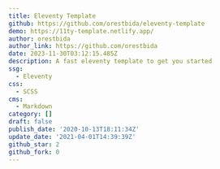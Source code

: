 ```yaml
---
title: Eleventy Template
github: https://github.com/orestbida/eleventy-template
demo: https://11ty-template.netlify.app/
author: orestbida
author_link: https://github.com/orestbida
date: 2023-11-30T03:12:15.485Z
description: A fast eleventy template to get you started
ssg:
  - Eleventy
css:
  - SCSS
cms:
  - Markdown
category: []
draft: false
publish_date: '2020-10-13T18:11:34Z'
update_date: '2021-04-01T14:39:39Z'
github_star: 2
github_fork: 0
---
```

